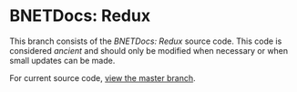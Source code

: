 BNETDocs: Redux
===============

This branch consists of the *BNETDocs: Redux* source code. This code is considered *ancient* and should only be modified when necessary or when small updates can be made.

For current source code, [view the master branch](https://github.com/Jailout2000/bnetdocs-web/tree/master).
